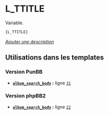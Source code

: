 # L_TTITLE


Variable.

```html
{L_TTITLE}
```

[*Ajouter une description*](https://fa-tvars.appspot.com/var/L_TTITLE)

## Utilisations dans les templates

### Version PunBB
* __[`album_search_body`](../tpl/var/punbb/album_search_body.md#readme) :__ ligne [`31`](../tpl/src/punbb/album_search_body.tpl#L31)

### Version phpBB2
* __[`album_search_body`](../tpl/var/subsilver/album_search_body.md#readme) :__ ligne [`22`](../tpl/src/subsilver/album_search_body.tpl#L22)
